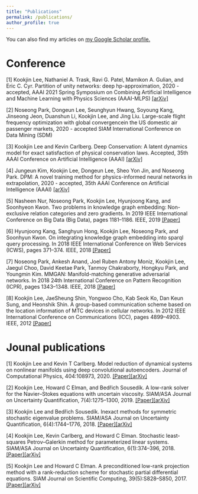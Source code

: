 ```yaml
---
title: "Publications"
permalink: /publications/
author_profile: true
---
```

You can also find my articles on <u><a href="https://scholar.google.com/citations?user=KL89hVQAAAAJ&hl=en">my Google Scholar profile</a>.</u>


Conference
=====
[1] Kookjin Lee, Nathaniel A. Trask, Ravi G. Patel, Mamikon A. Gulian, and Eric C. Cyr. Partition of unity
networks: deep hp-approximation, 2020 - accepted, AAAI 2021 Spring Symposium on Combining Artificial Intelligence and Machine Learning with Physics Sciences (AAAI-MLPS) [[arXiv]](https://arxiv.org/abs/2101.11256)

[2] Noseong Park, Dongeun Lee, Seunghyun Hwang, Soyoung Kang, Jinseong Jeon, Duanshun Li, Kookjin Lee, and Jing Liu. Large-scale flight frequency optimization with global convergencein the US domestic air passenger markets, 2020 - accepted SIAM International Conference on Data Mining (SDM)

[3] Kookjin Lee and Kevin Carlberg. Deep Conservation: A latent dynamics model for exact satisfaction of physical conservation laws. Accepted, 35th AAAI Conference on Artificial Intelligence (AAAI) [[arXiv]](https://arxiv.org/abs/1909.09754)

[4] Jungeun Kim, Kookjin Lee, Dongeun Lee, Sheo Yon Jin, and Noseong Park. DPM: A novel training method for physics-informed neural networks in extrapolation, 2020 - accepted, 35th AAAI Conference on Artificial Intelligence (AAAI) [[arXiv]](https://arxiv.org/abs/2012.02681)

[5] Nasheen Nur, Noseong Park, Kookjin Lee, Hyunjoong Kang, and Soonhyeon Kwon. Two problems in knowledge graph embedding: Non-exclusive relation categories and zero gradients. In 2019 IEEE International Conference on Big Data (Big Data), pages 1181–1186. IEEE, 2019  [[Paper]](https://ieeexplore.ieee.org/document/9005966)

[6] Hyunjoong Kang, Sanghyun Hong, Kookjin Lee, Noseong Park, and Soonhyun Kwon. On integrating knowledge graph embedding into sparql query processing. In 2018 IEEE International Conference on Web Services (ICWS), pages 371–374. IEEE, 2018 [[Paper]](https://ieeexplore.ieee.org/document/8456381)

[7] Noseong Park, Ankesh Anand, Joel Ruben Antony Moniz, Kookjin Lee, Jaegul Choo, David Keetae Park, Tanmoy Chakraborty, Hongkyu Park, and Youngmin Kim. MMGAN: Manifold-matching generative adversarial networks. In 2018 24th International Conference on Pattern Recognition (ICPR), pages 1343–1348. IEEE, 2018 [[Paper]](https://ieeexplore.ieee.org/document/8545881)

[8] Kookjin Lee, JaeSheung Shin, Yongwoo Cho, Kab Seok Ko, Dan Keun Sung, and Heonshik Shin. A group-based communication scheme based on the location information of MTC devices in cellular networks. In 2012 IEEE International Conference on Communications (ICC), pages 4899–4903. IEEE, 2012 [[Paper]](https://ieeexplore.ieee.org/document/6364277)

Jounal publications
=====
[1] Kookjin Lee and Kevin T Carlberg. Model reduction of dynamical systems on nonlinear manifolds using deep convolutional autoencoders. Journal of Computational Physics, 404:108973, 2020. [[Paper]](https://www.sciencedirect.com/science/article/pii/S0021999119306783?casa_token=02NNBzIRGlMAAAAA:BpGdU2WMfe_xIapkW7gyG-eNaxYVSTnv0UcVKofU5iWhR9mCIVkXf9HvciaLJ1W5pPfVXLgC8Q)[[arXiv]](https://arxiv.org/pdf/1812.08373.pdf) 

[2] Kookjin Lee, Howard C Elman, and Bedřich Sousedík. A low-rank solver for the Navier–Stokes equations with uncertain viscosity. SIAM/ASA Journal on Uncertainty Quantification, 7(4):1275–1300, 2019. [[Paper]](https://epubs.siam.org/doi/abs/10.1137/17M1151912)[[arXiv]](https://arxiv.org/abs/1710.05812)

[3] Kookjin Lee and Bedřich Sousedík. Inexact methods for symmetric stochastic eigenvalue problems. SIAM/ASA Journal on Uncertainty Quantification, 6(4):1744–1776, 2018. [[Paper]](https://epubs.siam.org/doi/pdf/10.1137/18M1176026?casa_token=PIpEYkE2d84AAAAA:S8t3dlwEj_4B4C4JIgj2WsDWkb-fOpi4TGSUVAxwpkUa0Pyib3xI50v1H9F3m7bkiB2limKC4A)[[arXiv]](https://arxiv.org/abs/1811.00745) 

[4] Kookjin Lee, Kevin Carlberg, and Howard C Elman. Stochastic least-squares Petrov–Galerkin method for parameterized linear systems. SIAM/ASA Journal on Uncertainty Quantification, 6(1):374–396, 2018. [[Paper]](https://epubs.siam.org/doi/abs/10.1137/17M1110729)[[arXiv]](https://arxiv.org/abs/1701.01492)

[5] Kookjin Lee and Howard C Elman. A preconditioned low-rank projection method with a rank-reduction scheme for stochastic partial differential equations. SIAM Journal on Scientific Computing, 39(5):S828–S850, 2017. [[Paper]](https://epubs.siam.org/doi/abs/10.1137/16M1075582)[[arXiv]](https://arxiv.org/abs/1605.05297)
